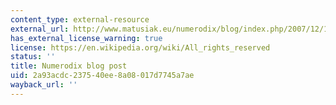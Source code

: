 ```yaml
---
content_type: external-resource
external_url: http://www.matusiak.eu/numerodix/blog/index.php/2007/12/15/gpl-vs-bsd-a-matter-of-sustainability/
has_external_license_warning: true
license: https://en.wikipedia.org/wiki/All_rights_reserved
status: ''
title: Numerodix blog post
uid: 2a93acdc-2375-40ee-8a08-017d7745a7ae
wayback_url: ''
---
```


